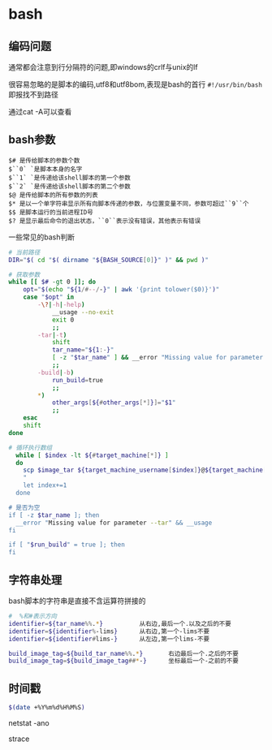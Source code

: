# bash

## 编码问题

通常都会注意到行分隔符的问题,即windows的crlf与unix的lf

很容易忽略的是脚本的编码,utf8和utf8bom,表现是bash的首行 `#!/usr/bin/bash`即报找不到路径

通过cat -A可以查看

## bash参数

```
$# 是传给脚本的参数个数
$``0` `是脚本本身的名字
$``1` `是传递给该shell脚本的第一个参数
$``2` `是传递给该shell脚本的第二个参数
$@ 是传给脚本的所有参数的列表
$* 是以一个单字符串显示所有向脚本传递的参数，与位置变量不同，参数可超过``9``个
$$ 是脚本运行的当前进程ID号
$? 是显示最后命令的退出状态，``0``表示没有错误，其他表示有错误
```

一些常见的bash判断

```bash
# 当前路径
DIR="$( cd "$( dirname "${BASH_SOURCE[0]}" )" && pwd )"	

# 获取参数
while [[ $# -gt 0 ]]; do
    opt="$(echo "${1/#--/-}" | awk '{print tolower($0)}')"
    case "$opt" in
        -\?|-h|-help)
            __usage --no-exit
            exit 0
            ;;
        -tar|-t)
            shift
            tar_name="${1:-}"
            [ -z "$tar_name" ] && __error "Missing value for parameter --tar" && __usage
            ;;
        -build|-b)
            run_build=true
            ;;
        *)
            other_args[${#other_args[*]}]="$1"
            ;;
    esac
    shift
done

# 循环执行数组
  while [ $index -lt ${#target_machine[*]} ]
  do
    scp $image_tar ${target_machine_username[$index]}@${target_machine[$index]}:${target_machine_dir[$index]}
    "
    let index+=1
  done

# 是否为空
if [ -z $tar_name ]; then
  __error "Missing value for parameter --tar" && __usage
fi

if [ "$run_build" = true ]; then
fi
```

## 字符串处理

bash脚本的字符串是直接不含运算符拼接的

```bash
#  %和#表示方向
identifier=${tar_name%%.*}			从右边,最后一个.以及之后的不要
identifier=${identifier%-lims}		从右边,第一个-lims不要
identifier=${identifier#lims-}		从左边,第一个lims-不要

build_image_tag=${build_tar_name%%.*}		右边最后一个.之后的不要
build_image_tag=${build_image_tag##*-}		坐标最后一个-之前的不要
```

## 时间戳

```bash
$(date +%Y%m%d%H%M%S)
```

netstat -ano

strace